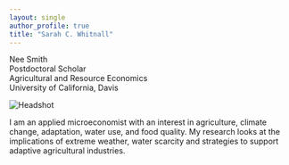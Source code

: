 ```yaml
---
layout: single
author_profile: true
title: "Sarah C. Whitnall"
---
```


Nee Smith  
Postdoctoral Scholar  
Agricultural and Resource Economics  
University of California, Davis

![Headshot](/assets/Headshot.jpeg)

I am an applied microeconomist with an interest in agriculture, climate change, adaptation, water use, and food quality.
My research looks at the implications of extreme weather, water scarcity and strategies to support adaptive agricultural industries.
